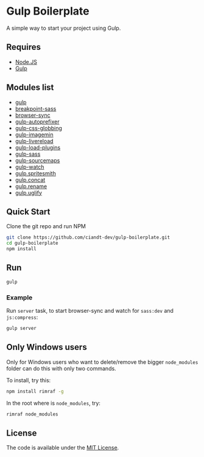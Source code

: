 # Gulp Boilerplate
A simple way to start your project using Gulp.

## Requires

* [Node.JS](http://nodejs.org/)
* [Gulp](http://gulpjs.com)

## Modules list
* [gulp](https://github.com/gulpjs/gulp)
* [breakpoint-sass](https://github.com/Team-Sass/breakpoint)
* [browser-sync](http://www.browsersync.io/docs/gulp/)
* [gulp-autoprefixer](https://github.com/sindresorhus/gulp-autoprefixer)
* [gulp-css-globbing](https://github.com/jsahlen/gulp-css-globbing)
* [gulp-imagemin](https://github.com/sindresorhus/gulp-imagemin)
* [gulp-livereload](https://github.com/vohof/gulp-livereload)
* [gulp-load-plugins](https://github.com/jackfranklin/gulp-load-plugins)
* [gulp-sass](https://github.com/dlmanning/gulp-sass)
* [gulp-sourcemaps](https://github.com/floridoo/gulp-sourcemaps)
* [gulp-watch](https://github.com/floatdrop/gulp-watch)
* [gulp.spritesmith](https://github.com/twolfson/gulp.spritesmith)
* [gulp.concat](https://github.com/contra/gulp-concat)
* [gulp.rename](https://github.com/hparra/gulp-rename)
* [gulp.uglify](https://github.com/terinjokes/gulp-uglify)


## Quick Start

Clone the git repo and run NPM

``` bash
git clone https://github.com/ciandt-dev/gulp-boilerplate.git
cd gulp-boilerplate
npm install
```

## Run
``` bash
gulp
```

### Example

Run `server` task, to start browser-sync and watch for `sass:dev` and `js:compress`:
``` bash
gulp server
```

## Only Windows users

Only for Windows users who want to delete/remove the bigger ```node_modules``` folder can do this with only two commands.

To install, try this:
```bash
npm install rimraf -g
```

In the root where is ```node_modules```, try:
```bash
rimraf node_modules
```

## License

The code is available under the [MIT License](LICENSE.md).